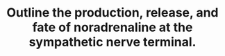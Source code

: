 ---
title: "Outline the production, release, and fate of noradrenaline at the sympathetic nerve terminal."
entityType: SAQ
exam: PEX
college: CICM
year: 2011
sitting: B
question: 23
passRate: 40
EC_expectedDomains:
- "The synthesis of Noradrenaline from Tyrosine was expected."
- "Candidates were expected to describe the storage of Noradrenaline in vesicles and Ca++-mediated exocytosis in response to an action potential."
- "Noradrenaline binds to post-synaptic and pre-synaptic receptors."
- "Re-uptake, metabolism by MAO and COMT, and diffusion away from the synaptic cleft should have been discussed."
EC_extraCredit:
- "Better answers mentioned the roles of Tyrosine Hydrolase, DOPA Decarboxylase and DOPA Beta-hydroxylase."
- "An accurate diagram could be used to enhance the answer."
---
